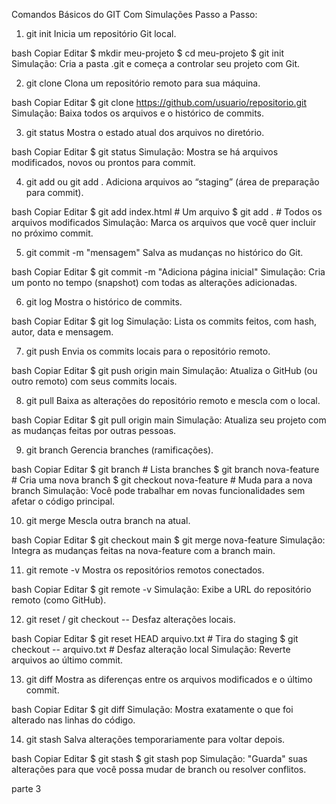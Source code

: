 Comandos Básicos do GIT Com Simulações Passo a Passo:

 1. git init
Inicia um repositório Git local.

bash
Copiar
Editar
$ mkdir meu-projeto
$ cd meu-projeto
$ git init
 Simulação: Cria a pasta .git e começa a controlar seu projeto com Git.

 2. git clone <URL>
Clona um repositório remoto para sua máquina.

bash
Copiar
Editar
$ git clone https://github.com/usuario/repositorio.git
 Simulação: Baixa todos os arquivos e o histórico de commits.

 3. git status
Mostra o estado atual dos arquivos no diretório.

bash
Copiar
Editar
$ git status
 Simulação: Mostra se há arquivos modificados, novos ou prontos para commit.

 4. git add <arquivo> ou git add .
Adiciona arquivos ao “staging” (área de preparação para commit).

bash
Copiar
Editar
$ git add index.html         # Um arquivo
$ git add .                  # Todos os arquivos modificados
 Simulação: Marca os arquivos que você quer incluir no próximo commit.

 5. git commit -m "mensagem"
Salva as mudanças no histórico do Git.

bash
Copiar
Editar
$ git commit -m "Adiciona página inicial"
 Simulação: Cria um ponto no tempo (snapshot) com todas as alterações adicionadas.

 6. git log
Mostra o histórico de commits.

bash
Copiar
Editar
$ git log
 Simulação: Lista os commits feitos, com hash, autor, data e mensagem.

7. git push
Envia os commits locais para o repositório remoto.

bash
Copiar
Editar
$ git push origin main
 Simulação: Atualiza o GitHub (ou outro remoto) com seus commits locais.

 8. git pull
Baixa as alterações do repositório remoto e mescla com o local.

bash
Copiar
Editar
$ git pull origin main
 Simulação: Atualiza seu projeto com as mudanças feitas por outras pessoas.

 9. git branch
Gerencia branches (ramificações).

bash
Copiar
Editar
$ git branch                 # Lista branches
$ git branch nova-feature   # Cria uma nova branch
$ git checkout nova-feature # Muda para a nova branch
 Simulação: Você pode trabalhar em novas funcionalidades sem afetar o código principal.

 10. git merge <branch>
Mescla outra branch na atual.

bash
Copiar
Editar
$ git checkout main
$ git merge nova-feature
 Simulação: Integra as mudanças feitas na nova-feature com a branch main.

 11. git remote -v
Mostra os repositórios remotos conectados.

bash
Copiar
Editar
$ git remote -v
Simulação: Exibe a URL do repositório remoto (como GitHub).

 12. git reset / git checkout --
Desfaz alterações locais.

bash
Copiar
Editar
$ git reset HEAD arquivo.txt            # Tira do staging
$ git checkout -- arquivo.txt           # Desfaz alteração local
Simulação: Reverte arquivos ao último commit.

 13. git diff
Mostra as diferenças entre os arquivos modificados e o último commit.

bash
Copiar
Editar
$ git diff
 Simulação: Mostra exatamente o que foi alterado nas linhas do código.

14. git stash
Salva alterações temporariamente para voltar depois.

bash
Copiar
Editar
$ git stash
$ git stash pop
 Simulação: "Guarda" suas alterações para que você possa mudar de branch ou resolver conflitos.
 
parte 3